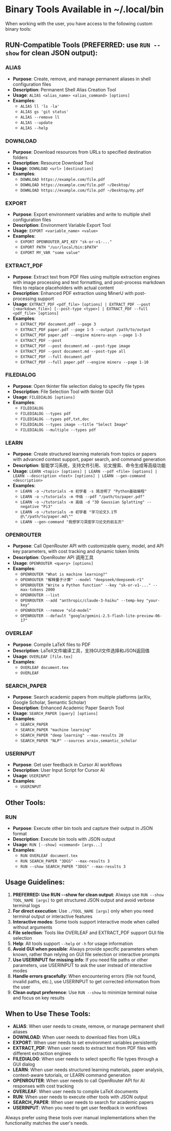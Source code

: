 # Binary Tools Available in ~/.local/bin

When working with the user, you have access to the following custom binary tools:

## RUN-Compatible Tools (PREFERRED: use `RUN --show` for clean JSON output):

### ALIAS
- **Purpose**: Create, remove, and manage permanent aliases in shell configuration files
- **Description**: Permanent Shell Alias Creation Tool
- **Usage**: `ALIAS <alias_name> <alias_command> [options]`
- **Examples**:
  - `ALIAS ll 'ls -la'`
  - `ALIAS gs 'git status'`
  - `ALIAS --remove ll`
  - `ALIAS --update`
  - `ALIAS --help`

### DOWNLOAD
- **Purpose**: Download resources from URLs to specified destination folders
- **Description**: Resource Download Tool
- **Usage**: `DOWNLOAD <url> [destination]`
- **Examples**:
  - `DOWNLOAD https://example.com/file.pdf`
  - `DOWNLOAD https://example.com/file.pdf ~/Desktop/`
  - `DOWNLOAD https://example.com/file.pdf ~/Desktop/my.pdf`

### EXPORT
- **Purpose**: Export environment variables and write to multiple shell configuration files
- **Description**: Environment Variable Export Tool
- **Usage**: `EXPORT <variable_name> <value>`
- **Examples**:
  - `EXPORT OPENROUTER_API_KEY "sk-or-v1-..."`
  - `EXPORT PATH "/usr/local/bin:$PATH"`
  - `EXPORT MY_VAR "some value"`

### EXTRACT_PDF
- **Purpose**: Extract text from PDF files using multiple extraction engines with image processing and text formatting, and post-process markdown files to replace placeholders with actual content
- **Description**: Enhanced PDF extraction using MinerU with post-processing support
- **Usage**: `EXTRACT_PDF <pdf_file> [options] | EXTRACT_PDF --post [<markdown_file>] [--post-type <type>] | EXTRACT_PDF --full <pdf_file> [options]`
- **Examples**:
  - `EXTRACT_PDF document.pdf --page 3`
  - `EXTRACT_PDF paper.pdf --page 1-5 --output /path/to/output`
  - `EXTRACT_PDF paper.pdf --engine mineru-asyn --page 1-3`
  - `EXTRACT_PDF --post`
  - `EXTRACT_PDF --post document.md --post-type image`
  - `EXTRACT_PDF --post document.md --post-type all`
  - `EXTRACT_PDF --full document.pdf`
  - `EXTRACT_PDF --full paper.pdf --engine mineru --page 1-10`

### FILEDIALOG
- **Purpose**: Open tkinter file selection dialog to specify file types
- **Description**: File Selection Tool with tkinter GUI
- **Usage**: `FILEDIALOG [options]`
- **Examples**:
  - `FILEDIALOG`
  - `FILEDIALOG --types pdf`
  - `FILEDIALOG --types pdf,txt,doc`
  - `FILEDIALOG --types image --title "Select Image"`
  - `FILEDIALOG --multiple --types pdf`

### LEARN
- **Purpose**: Create structured learning materials from topics or papers with advanced context support, paper search, and command generation
- **Description**: 智能学习系统，支持文件引用、论文搜索、命令生成等高级功能
- **Usage**: `LEARN <topic> [options] | LEARN --pdf <file> [options] | LEARN --description <text> [options] | LEARN --gen-command <description>`
- **Examples**:
  - `LEARN -o ~/tutorials -m 初学者 -s 简洁明了 "Python基础编程"`
  - `LEARN -o ~/tutorials -m 中级 --pdf "/path/to/paper.pdf"`
  - `LEARN -o ~/tutorials -m 高级 -d "3D Gaussian Splatting" --negative "Pi3"`
  - `LEARN -o ~/tutorials -m 初学者 "学习论文3.1节 @\"/path/to/paper.md\""`
  - `LEARN --gen-command "我想学习深度学习论文的前五页"`

### OPENROUTER
- **Purpose**: Call OpenRouter API with customizable query, model, and API key parameters, with cost tracking and dynamic token limits
- **Description**: OpenRouter API 调用工具
- **Usage**: `OPENROUTER <query> [options]`
- **Examples**:
  - `OPENROUTER "What is machine learning?"`
  - `OPENROUTER "解释量子计算" --model "deepseek/deepseek-r1"`
  - `OPENROUTER "Write a Python function" --key "sk-or-v1-..." --max-tokens 2000`
  - `OPENROUTER --list`
  - `OPENROUTER --add "anthropic/claude-3-haiku" --temp-key "your-key"`
  - `OPENROUTER --remove "old-model"`
  - `OPENROUTER --default "google/gemini-2.5-flash-lite-preview-06-17"`

### OVERLEAF
- **Purpose**: Compile LaTeX files to PDF
- **Description**: LaTeX文件编译工具，支持GUI文件选择和JSON返回值
- **Usage**: `OVERLEAF [file.tex]`
- **Examples**:
  - `OVERLEAF document.tex`
  - `OVERLEAF`

### SEARCH_PAPER
- **Purpose**: Search academic papers from multiple platforms (arXiv, Google Scholar, Semantic Scholar)
- **Description**: Enhanced Academic Paper Search Tool
- **Usage**: `SEARCH_PAPER [query] [options]`
- **Examples**:
  - `SEARCH_PAPER`
  - `SEARCH_PAPER "machine learning"`
  - `SEARCH_PAPER "deep learning" --max-results 20`
  - `SEARCH_PAPER "NLP" --sources arxiv,semantic_scholar`

### USERINPUT
- **Purpose**: Get user feedback in Cursor AI workflows
- **Description**: User Input Script for Cursor AI
- **Usage**: `USERINPUT`
- **Examples**:
  - `USERINPUT`

## Other Tools:

### RUN
- **Purpose**: Execute other bin tools and capture their output in JSON format
- **Description**: Execute bin tools with JSON output
- **Usage**: `RUN [--show] <command> [args...]`
- **Examples**:
  - `RUN OVERLEAF document.tex`
  - `RUN SEARCH_PAPER "3DGS" --max-results 3`
  - `RUN --show SEARCH_PAPER "3DGS" --max-results 3`

## Usage Guidelines:

1. **PREFERRED: Use RUN --show for clean output**: Always use `RUN --show TOOL_NAME [args]` to get structured JSON output and avoid verbose terminal logs
2. **For direct execution**: Use `./TOOL_NAME [args]` only when you need terminal output or interactive features
3. **Interactive modes**: Some tools support interactive mode when called without arguments
4. **File selection**: Tools like OVERLEAF and EXTRACT_PDF support GUI file selection
5. **Help**: All tools support `--help` or `-h` for usage information
6. **Avoid GUI when possible**: Always provide specific parameters when known, rather than relying on GUI file selection or interactive prompts
7. **Use USERINPUT for missing info**: If you need file paths or other parameters, use USERINPUT to ask the user instead of interactive modes
8. **Handle errors gracefully**: When encountering errors (file not found, invalid paths, etc.), use USERINPUT to get corrected information from the user
9. **Clean output preference**: Use `RUN --show` to minimize terminal noise and focus on key results

## When to Use These Tools:

- **ALIAS**: When user needs to create, remove, or manage permanent shell aliases
- **DOWNLOAD**: When user needs to download files from URLs
- **EXPORT**: When user needs to set environment variables persistently
- **EXTRACT_PDF**: When user needs to extract text from PDF files with different extraction engines
- **FILEDIALOG**: When user needs to select specific file types through a GUI dialog
- **LEARN**: When user needs structured learning materials, paper analysis, context-aware tutorials, or LEARN command generation
- **OPENROUTER**: When user needs to call OpenRouter API for AI responses with cost tracking
- **OVERLEAF**: When user needs to compile LaTeX documents
- **RUN**: When user needs to execute other tools with JSON output
- **SEARCH_PAPER**: When user needs to search for academic papers
- **USERINPUT**: When you need to get user feedback in workflows

Always prefer using these tools over manual implementations when the functionality matches the user's needs.